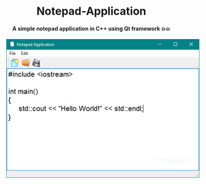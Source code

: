 <div align="center">
  <h1> Notepad-Application </h1>
  <h4> A simple notepad application in C++ using Qt framework 💥💥 </h4>
  <img src="Preview.PNG" alt="Preview" style="margin-left:30px;"/>
</div>
